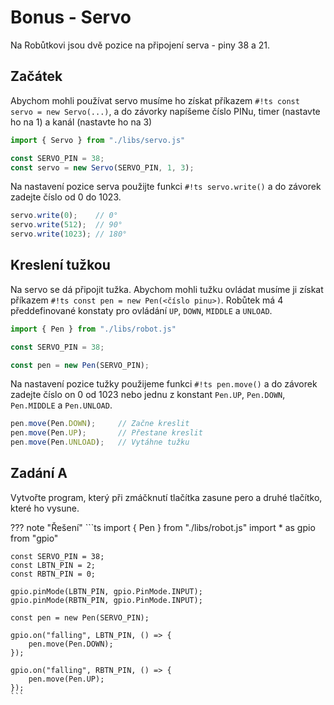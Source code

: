 # Bonus - Servo

Na Robůtkovi jsou dvě pozice na připojení serva - piny 38 a 21.

## Začátek

Abychom mohli používat servo musíme ho získat příkazem `#!ts const servo = new Servo(...)`, a do závorky napíšeme číslo PINu, timer (nastavte ho na 1) a kanál (nastavte ho na 3)

```ts
import { Servo } from "./libs/servo.js"

const SERVO_PIN = 38;
const servo = new Servo(SERVO_PIN, 1, 3);
```

Na nastavení pozice serva použijte funkci `#!ts servo.write()` a do závorek zadejte číslo od 0 do 1023.
```ts
servo.write(0);    // 0°
servo.write(512);  // 90°
servo.write(1023); // 180°
```

## Kreslení tužkou

Na servo se dá připojit tužka. Abychom mohli tužku ovládat musíme ji získat příkazem `#!ts const pen = new Pen(<číslo pinu>)`. Robůtek má 4 předdefinované konstaty pro ovládání `UP`, `DOWN`, `MIDDLE` a `UNLOAD`.

```ts
import { Pen } from "./libs/robot.js"

const SERVO_PIN = 38;

const pen = new Pen(SERVO_PIN);
```

Na nastavení pozice tužky použijeme funkci `#!ts pen.move()` a do závorek zadejte číslo on 0 od 1023 nebo jednu z konstant `Pen.UP`, `Pen.DOWN`, `Pen.MIDDLE` a `Pen.UNLOAD`.

```ts
pen.move(Pen.DOWN);     // Začne kreslit
pen.move(Pen.UP);       // Přestane kreslit
pen.move(Pen.UNLOAD);   // Vytáhne tužku
```

## Zadání A

Vytvořte program, který při zmáčknutí tlačítka zasune pero a druhé tlačítko, které ho vysune.

??? note "Řešení"
    ```ts
    import { Pen } from "./libs/robot.js"
    import * as gpio from "gpio"

    const SERVO_PIN = 38;
    const LBTN_PIN = 2;
    const RBTN_PIN = 0;

    gpio.pinMode(LBTN_PIN, gpio.PinMode.INPUT);
    gpio.pinMode(RBTN_PIN, gpio.PinMode.INPUT);

    const pen = new Pen(SERVO_PIN);

    gpio.on("falling", LBTN_PIN, () => {
        pen.move(Pen.DOWN);
    });

    gpio.on("falling", RBTN_PIN, () => {
        pen.move(Pen.UP);
    });
    ```